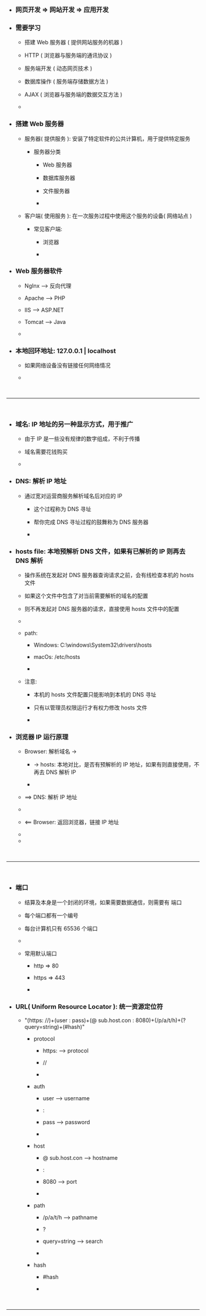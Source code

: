 * ### 网页开发 => 网站开发 => 应用开发


* ### 需要学习

    * 搭建 Web 服务器 ( 提供网站服务的机器 )
    
    * HTTP ( 浏览器与服务端的通讯协议 )
    
    * 服务端开发 ( 动态网页技术 )
    
    * 数据库操作 ( 服务端存储数据方法 )
    
    * AJAX ( 浏览器与服务端的数据交互方法 )
    
    * 

* ### 搭建 Web 服务器

    * 服务器( 提供服务 ): 安装了特定软件的公共计算机，用于提供特定服务
    
        * 服务器分类
        
            * Web 服务器
            
            * 数据库服务器
            
            * 文件服务器
            
            * 
    
    * 客户端( 使用服务 ): 在一次服务过程中使用这个服务的设备( 网络站点 )
    
        * 常见客户端: 
    
            * 浏览器
    
            * 
    
* ### Web 服务器软件

    * NgInx --> 反向代理
    
    * Apache --> PHP
    
    * IIS --> ASP.NET
    
    * Tomcat --> Java
    
    * 
    
* ### 本地回环地址: 127.0.0.1 | localhost 

    * 如果网络设备没有链接任何网络情况
    
    *    
    


<br/>
<hr/>
<br/>



* ### 域名: IP 地址的另一种显示方式，用于推广

    * 由于 IP 是一些没有规律的数字组成，不利于传播
    
    * 域名需要花钱购买
    
    * 
    
* ### DNS: 解析 IP 地址

    * 通过宽对运营商服务解析域名后对应的 IP
    
        * 这个过程称为 DNS 寻址
    
        * 帮你完成 DNS 寻址过程的鼓舞称为 DNS 服务器
    
        * 
        
* ### hosts file: 本地预解析 DNS 文件，如果有已解析的 IP 则再去 DNS 解析

    * 操作系统在发起对 DNS 服务器查询请求之前，会有线检查本机的 hosts 文件
    
    * 如果这个文件中包含了对当前需要解析的域名的配置
    
    * 则不再发起对 DNS 服务器的请求，直接使用 hosts 文件中的配置
    
    * 
    
    * path: 
    
        * Windows: C:\windows\System32\drivers\hosts
        
        * macOs: /etc/hosts
        
        *  
        
    * 注意: 
    
        * 本机的 hosts 文件配置只能影响到本机的 DNS 寻址
        
        * 只有以管理员权限运行才有权力修改 hosts 文件
        
        * 

* ### 浏览器 IP 运行原理

    * Browser: 解析域名 ->

        * -> hosts: 本地对比，是否有预解析的 IP 地址，如果有则直接使用，不再去 DNS 解析 IP
        
        * 
    
    * ==> DNS: 解析 IP 地址 
    
    * 
    
    * <== Browser: 返回浏览器，链接 IP 地址
    
    * 
    
    * 




<br/>
<hr/>
<br/>



* ### 端口 

    * 结算及本身是一个封闭的环境，如果需要数据通信，则需要有  端口
    
    * 每个端口都有一个编号
    
    * 每台计算机只有 65536 个端口
    
    *
    
    * 常用默认端口
    
        * http => 80 
        
        * https => 443
        
        * 


* ### URL( Uniform Resource Locator ): 统一资源定位符

    * "(https: //)+(user : pass)+(@ sub.host.con : 8080)+(/p/a/t/h)+(? query=string)+(#hash)"
     
        * protocol

            * https: --> protocol
            
            * // 
            
            * 
        
        * auth
         
            * user --> username
            
            * : 
            
            * pass --> password
        
            * 

        * host
         
            * @ sub.host.con --> hostname
            
            * :
            
            * 8080 --> port
            
            * 
            
        * path
        
            * /p/a/t/h --> pathname
            
            * ?
            
            * query=string --> search
        
            * 
        
        * hash
        
            * \#hash
        
            * 



<br/>
<hr/>
<br/>


























    